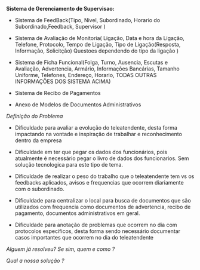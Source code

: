 **Sistema de Gerenciamento de Supervisao:**
- Sistema de FeedBack(Tipo, Nivel, Subordinado, Horario do Subordinado,Feedback, Supervisor  )

- Sistema de Avaliação de Monitoria(
Ligação,
Data e hora da Ligação,
Telefone, 
Protocolo,
Tempo de Ligação,
Tipo de Ligação(Resposta, Informação, Solicitção)
Questoes dependendo do tipo da ligação
)

- Sistema de Ficha Funcional(Folga, Turno, Ausencia, Escutas e Avaliação, Advertencia, Armário, Informações Bancárias, Tamanho Uniforme, Telefones, Endereço, Horario, TODAS OUTRAS INFORMAÇÕES DOS SISTEMA ACIMA)

- Sistema de Recibo de Pagamentos

- Anexo de Modelos de Documentos Administrativos 






*Definição do Problema*
- Dificuldade para avaliar a evolução do teleatendente, desta forma impactando na vontade e inspiração de trabalhar e reconhecimento dentro da empresa

- Dificuldade em ter que pegar os dados dos funcionários, pois atualmente é necessário pegar o livro de dados dos funcionarios. Sem solução tecnologica para este tipo de tema.

- Dificuldade de realizar o peso do trabalho que o teleatendente tem vs os feedbacks aplicados, avisos e frequencias que ocorrem diariamente com  o subordinado.

- Dificuldade para centralizar o local para busca de documentos que são utilizados com frequencia como documentos de advertencia, recibo de pagamento, documentos administrativos em geral.

- Dificuldade para anotação de problemas que ocorrem no dia com protocolos especificos, desta forma sendo necessário documentar casos importantes que ocorrem no dia do teleatendente




*Alguem já resolveu? Se sim, quem e como ?*


*Qual a nossa solução ?*







